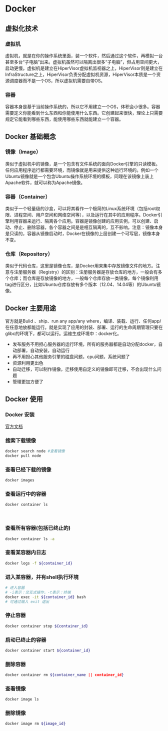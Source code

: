 # Docker

## 虚拟化技术

### 虚拟机

虚拟机，就是在你的操作系统里面，装一个软件，然后通过这个软件，再模拟一台甚至多台“子电脑”出来。虚拟机虽然可以隔离出很多“子电脑”，但占用空间更大，启动更慢。虚拟机是建立在HiperVisor虚拟机监视器之上，HiperVisor则是建立在InfraStructure之上，HiperVisor负责分配虚拟机资源，HiperVisor本质是一个资源调度器而不是一个OS，所以虚拟机需要自带OS。

### 容器

容器本身是基于当前操作系统的，所以它不用建立一个OS，体积会小很多。容器需要定义你能看到什么东西和你能使用什么东西。它创建起来很快，理论上只需要规定它能看到哪些东西，能使用哪些东西就能建立一个容器。

## Docker 基础概念

### 镜像（Image）

类似于虚拟机中的镜像，是一个包含有文件系统的面向Docker引擎的只读模板。任何应用程序运行都需要环境，而镜像就是用来提供这种运行环境的。例如一个Ubuntu镜像就是一个包含Ubuntu操作系统环境的模板，同理在该镜像上装上Apache软件，就可以称为Apache镜像。

### 容器（Container）

类似于一个轻量级的沙盒，可以将其看作一个极简的Linux系统环境（包括root权限、进程空间、用户空间和网络空间等），以及运行在其中的应用程序。Docker引擎利用容器来运行、隔离各个应用。容器是镜像创建的应用实例，可以创建、启动、停止、删除容器，各个容器之间是是相互隔离的，互不影响。注意：镜像本身是只读的，容器从镜像启动时，Docker在镜像的上层创建一个可写层，镜像本身不变。

### 仓库（Repository）

类似于代码仓库，这里是镜像仓库，是Docker用来集中存放镜像文件的地方。注意与注册服务器（Registry）的区别：注册服务器是存放仓库的地方，一般会有多个仓库；而仓库是存放镜像的地方，一般每个仓库存放一类镜像，每个镜像利用tag进行区分，比如Ubuntu仓库存放有多个版本（12.04、14.04等）的Ubuntu镜像。

## Docker 主要用途

官方就是Bulid 、ship、run any app/any where，编译、装载、运行、任何app/在任意地放都能运行。就是实现了应用的封装、部署、运行的生命周期管理只要在glibc的环境下，都可以运行。运维生成环境中：docker化。

- 发布服务不用担心服务器的运行环境，所有的服务器都是自动分配docker，自动部署，自动安装，自动运行
- 再不用担心其他服务引擎的磁盘问题，cpu问题，系统问题了
- 资源利用更出色
- 自动迁移，可以制作镜像，迁移使用自定义的镜像即可迁移，不会出现什么问题
- 管理更加方便了

## Docker 使用

### Docker 安装

[官方文档](https://docs.docker.com/engine/install/)

### 搜索下载镜像

```bash
docker search node #查看镜像
docker pull node
```

### 查看已经下载的镜像

```bash
docker images
```

### 查看运行中的容器

```bash
docker container ls
```
​
### 查看所有容器(包括已终止的)

```bash
docker container ls -a
```

### 查看某容器内日志

```bash
docker logs -f ${container_id}
```

### 进入某容器，并有shell执行环境

```bash
# 进入容器
# -i表示：交互式操作，-t表示：终端
docker exec -it ${container_id} bash
# 可通过输入 exit 退出 
```

### 停止容器

```bash
docker container stop ${container_id}
```

### 启动已终止的容器

```bash
docker container start ${container_id}
```

### 删除容器

```bash
docker container rm ${container_name || container_id}
```

### 查看镜像

```bash
docker image ls
```

### 删除镜像

```bash
docker image rm ${image_id}
```

